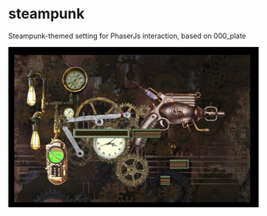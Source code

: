 # steampunk

Steampunk-themed setting for PhaserJs interaction, based on 000_plate

![Screenshot of game interaction](assets/steampunk.png)



